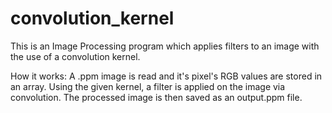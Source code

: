 # convolution_kernel
This is an Image Processing program which applies filters to an image with the use of a convolution kernel.

How it works:
A .ppm image is read and it's pixel's RGB values are stored in an array. Using the given kernel, a filter is applied on the image via convolution. The processed image is then saved as an output.ppm file.
